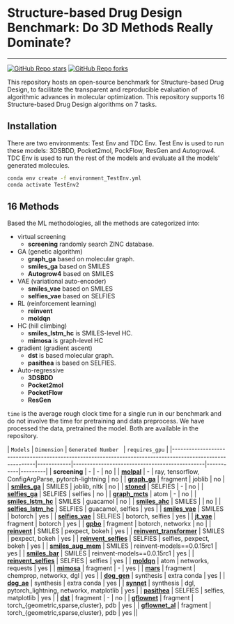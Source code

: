 # Structure-based Drug Design Benchmark: Do 3D Methods Really Dominate?

---

[![GitHub Repo stars](https://img.shields.io/github/stars/zkysfls/2024-sbdd-benchmark)](https://github.com/zkysfls/2024-sbdd-benchmark/stargazers)
[![GitHub Repo forks](https://img.shields.io/github/forks/zkysfls/2024-sbdd-benchmark)](https://github.com/zkysfls/2024-sbdd-benchmark/network/members)


This repository hosts an open-source benchmark for Structure-based Drug Design, to facilitate the transparent and reproducible evaluation of algorithmic advances in molecular optimization. This repository supports 16 Structure-based Drug Design algorithms on 7 tasks.

## Installation 

There are two environments: Test Env and TDC Env. Test Env is used to run these models: 3DSBDD, Pocket2mol, PockFlow, ResGen and Autogrow4.
TDC Env is used to run the rest of the models and evaluate all the models' generated molecules.

```bash
conda env create -f environment_TestEnv.yml
conda activate TestEnv2
```


<!-- pip install guacamol  -->
<!-- pip install networkx  -->
<!-- pip install joblib  -->



## 16 Methods


Based the ML methodologies, all the methods are categorized into: 
* virtual screening
    * **screening** randomly search ZINC database. 
* GA (genetic algorithm)
    * **graph\_ga** based on molecular graph.
    * **smiles\_ga** based on SMILES
    * **Autogrow4** based on SMILES 
* VAE (variational auto-encoder)
    * **smiles\_vae** based on SMILES
    * **selfies\_vae** based on SELFIES
* RL (reinforcement learning)
    * **reinvent** 
    * **moldqn** 
* HC (hill climbing)
    * **smiles\_lstm\_hc** is SMILES-level HC. 
    * **mimosa** is graph-level HC
* gradient (gradient ascent)
    * **dst** is based molecular graph. 
    * **pasithea** is based on SELFIES. 
* Auto-regressive
    * **3DSBDD**  
    * **Pocket2mol** 
    * **PocketFlow**
    * **ResGen** 

`time` is the average rough clock time for a single run in our benchmark and do not involve the time for pretraining and data preprocess. 
We have processed the data, pretrained the model. Both are available in the repository. 

|                  `Models`                                                                                        | `Dimension` | `Generated Number `   | `requires_gpu` |
|-----------------------------------------------------------------------------------------------------------|------------|-----------------------------------------------|-----------|---------|
| **screening**                                                                                             | -          | -                                             |     no     |
| **[molpal](https://pubs.rsc.org/en/content/articlehtml/2021/sc/d0sc06805e)**                              | -          | ray, tensorflow, ConfigArgParse, pytorch-lightning       |    no     |
| **[graph\_ga](https://pubs.rsc.org/en/content/articlelanding/2019/sc/c8sc05372c)**                        | fragment   | joblib                                        |   no    |
| **[smiles\_ga](https://pubs.acs.org/doi/10.1021/acs.jcim.8b00839)**                                       | SMILES     | joblib, nltk                                    |    no     |
| **[stoned](https://chemrxiv.org/engage/chemrxiv/article-details/60c753f00f50db6830397c37)**               | SELFIES    | -                                              |    no    |
| **[selfies\_ga](https://openreview.net/forum?id=H1lmyRNFvr)**                                             | SELFIES    | selfies                                        |    no     |
| **[graph\_mcts](https://pubs.rsc.org/en/content/articlelanding/2019/sc/c8sc05372c)**                      | atom       | -                                            |    no     |
| **[smiles\_lstm\_hc](https://pubs.acs.org/doi/10.1021/acs.jcim.8b00839)**                                 | SMILES     | guacamol                                       |    no     |
| **[smiles\_ahc](https://arxiv.org/pdf/2212.01385.pdf)**                                                   | SMILES     |                                                |    no     |
| **[selfies\_lstm\_hc](https://pubs.acs.org/doi/10.1021/acs.jcim.8b00839)**                                | SELFIES    | guacamol, selfies                             |    yes    |
| **[smiles\_vae](https://arxiv.org/pdf/1610.02415.pdf)**                                                   | SMILES     | botorch                                         |    yes     |
| **[selfies\_vae](https://arxiv.org/pdf/1610.02415.pdf)**                                                  | SELFIES    | botorch, selfies                               |    yes     |
| **[jt\_vae](https://arxiv.org/pdf/1802.04364.pdf)**                                                       | fragment   | botorch                                         |    yes     |
| **[gpbo](https://openreview.net/forum?id=gS3XMun4cl_)**                                                   | fragment   | botorch, networkx                             |    no     |
| **[reinvent](https://arxiv.org/abs/1704.07555)**                                                          | SMILES     | pexpect, bokeh                               |    yes    |
| **[reinvent\_transformer](https://arxiv.org/pdf/2310.05365)**                                             | SMILES     | pexpect, bokeh                                   |    yes    |
| **[reinvent\_selfies](https://arxiv.org/abs/1704.07555)**                                                 | SELFIES    | selfies, pexpect, bokeh                        |    yes     |
| **[smiles\_aug\_mem](https://chemrxiv.org/engage/chemrxiv/article-details/6464dc3ea32ceeff2dcbd948)**     | SMILES     | reinvent-models==0.0.15rc1                     |    yes     |
| **[smiles\_bar](https://pubs.acs.org/doi/full/10.1021/acs.jcim.2c00838)**                                 | SMILES     | reinvent-models==0.0.15rc1                      |    yes     |
| **[reinvent\_selfies](https://arxiv.org/abs/1704.07555)**                                                 | SELFIES    | selfies                                        |    yes     |
| **[moldqn](https://www.nature.com/articles/s41598-019-47148-x?ref=https://githubhelp.com)**               | atom       | networks, requests                            |     yes    |
| **[mimosa](https://arxiv.org/abs/2010.02318)**                                                            | fragment   | -                                           |     yes    |
| **[mars](https://openreview.net/pdf?id=kHSu4ebxFXY)**                                                     | fragment   | chemprop, networkx, dgl                         |    yes     |
| **[dog\_gen](https://proceedings.neurips.cc/paper/2020/file/4cc05b35c2f937c5bd9e7d41d3686fff-Paper.pdf)** | synthesis  | extra conda                                    |     yes    |
| **[dog\_ae](https://proceedings.neurips.cc/paper/2020/file/4cc05b35c2f937c5bd9e7d41d3686fff-Paper.pdf)**  | synthesis  | extra conda                                    |    yes     |
| **[synnet](https://openreview.net/forum?id=FRxhHdnxt1)**                                                  | synthesis  | dgl, pytorch_lightning, networkx, matplotlib  |    yes     |
| **[pasithea](https://arxiv.org/pdf/2012.09712.pdf)**                                                      | SELFIES    | selfies, matplotlib                             |    yes     |
| **[dst](https://openreview.net/pdf?id=w_drCosT76)**                                                       | fragment   | -                                              |    no     |
| **[gflownet](https://arxiv.org/abs/2106.04399)**                                                          | fragment   | torch_{geometric,sparse,cluster}, pdb          |     yes    |
| **[gflownet\_al](https://arxiv.org/abs/2106.04399)**                                                      | fragment   | torch_{geometric,sparse,cluster}, pdb           |    yes     ||





